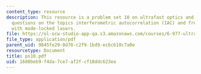 ```yaml
---
content_type: resource
description: This resource is a problem set 10 on ultrafast optics and covers 2 problem
  questions on the topics interferometric autocorrelation (IAC) and frequency metrology
  with mode-locked lasers.
file: https://ol-ocw-studio-app-qa.s3.amazonaws.com/courses/6-977-ultrafast-optics-spring-2005/1680beb9f4da7ce7af2fcf18ddc623ea_ps10.pdf
file_type: application/pdf
parent_uid: 9845fe29-0d78-c2f9-1bd9-ec6c610c7a0e
resourcetype: Document
title: ps10.pdf
uid: 1680beb9-f4da-7ce7-af2f-cf18ddc623ea
---
```

